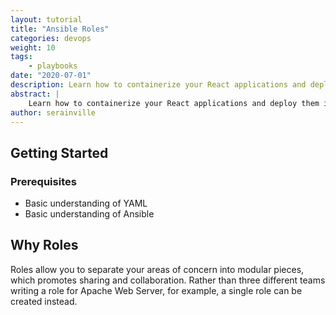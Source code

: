 ```yaml
---
layout: tutorial
title: "Ansible Roles"
categories: devops
weight: 10
tags:
    - playbooks
date: "2020-07-01"
description: Learn how to containerize your React applications and deploy them into Kubernetes.
abstract: |
    Learn how to containerize your React applications and deploy them into Kubernetes.|
author: serainville
---
```


## Getting Started
### Prerequisites
* Basic understanding of YAML
* Basic understanding of Ansible

## Why Roles
Roles allow you to separate your areas of concern into modular pieces, which promotes sharing and collaboration. Rather than three different teams writing a role for Apache Web Server, for example, a single role can be created instead.
